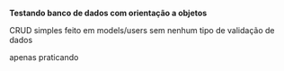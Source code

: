 **Testando banco de dados com orientação a objetos**

CRUD simples feito em models/users sem nenhum tipo de validação de dados

apenas praticando